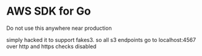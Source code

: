 # AWS SDK for Go
Do not use this anywhere near production

simply hacked it to support fakes3. so all s3 endpoints go to localhost:4567 over http and https checks disabled
